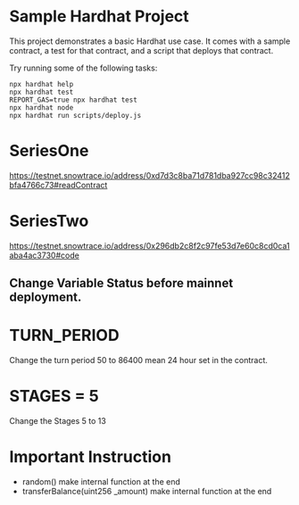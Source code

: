 # Sample Hardhat Project

This project demonstrates a basic Hardhat use case. It comes with a sample contract, a test for that contract, and a script that deploys that contract.

Try running some of the following tasks:

```shell
npx hardhat help
npx hardhat test
REPORT_GAS=true npx hardhat test
npx hardhat node
npx hardhat run scripts/deploy.js
```


# SeriesOne
https://testnet.snowtrace.io/address/0xd7d3c8ba71d781dba927cc98c32412bfa4766c73#readContract
# SeriesTwo
https://testnet.snowtrace.io/address/0x296db2c8f2c97fe53d7e60c8cd0ca1aba4ac3730#code

## Change Variable Status before mainnet deployment.
# TURN_PERIOD
Change the turn period 50 to 86400 mean 24 hour set in the contract.
# STAGES = 5
Change the Stages 5 to 13


# Important Instruction
- random() make internal function at the end
- transferBalance(uint256 _amount) make internal function at the end
